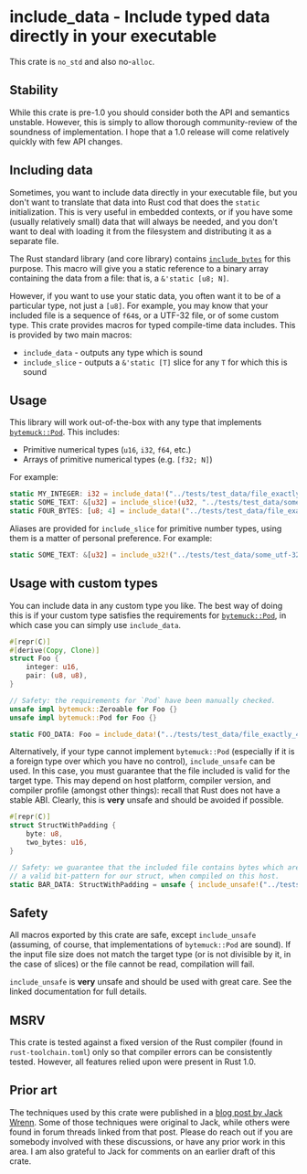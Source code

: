 # include_data - Include typed data directly in your executable

This crate is `no_std` and also no-`alloc`.

## Stability

While this crate is pre-1.0 you should consider both the API and semantics
unstable. However, this is simply to allow thorough community-review of the
soundness of implementation. I hope that a 1.0 release will come relatively
quickly with few API changes.

## Including data

Sometimes, you want to include data directly in your executable file, but
you don't want to translate that data into Rust cod that does the `static`
initialization. This is very useful in embedded contexts, or if you have
some (usually relatively small) data that will always be needed, and you
don't want to deal with loading it from the filesystem and distributing it
as a separate file.

The Rust standard library (and core library) contains
[`include_bytes`](https://doc.rust-lang.org/stable/core/macro.include_bytes.html)
for this purpose. This macro will give you a static reference to a binary array
containing the data from a
file: that is, a `&'static [u8; N]`.

However, if you want to use your static data, you often want it to be of a
particular type, not just a `[u8]`. For example, you may know that your
included file is a sequence of `f64`s, or a UTF-32 file, or of some
custom type. This crate provides macros for typed compile-time data
includes. This is provided by two main macros:

- `include_data` - outputs any type which is sound
- `include_slice` - outputs a `&'static [T]` slice for any `T` for which
                    this is sound

 ## Usage

 This library will work out-of-the-box with any type that implements
 [`bytemuck::Pod`](https://docs.rs/bytemuck/1.13.1/bytemuck/derive.Pod.html).
 This includes:

 - Primitive numerical types (`u16`, `i32`, `f64`, etc.)
 - Arrays of primitive numerical types (e.g. `[f32; N]`)

 For example:
 ```rust
 static MY_INTEGER: i32 = include_data!("../tests/test_data/file_exactly_4_bytes_long");
 static SOME_TEXT: &[u32] = include_slice!(u32, "../tests/test_data/some_utf-32_file");
 static FOUR_BYTES: [u8; 4] = include_data!("../tests/test_data/file_exactly_4_bytes_long");
 ```

 Aliases are provided for `include_slice` for primitive number types, using
 them is a matter of personal preference. For example:
 ```rust
 static SOME_TEXT: &[u32] = include_u32!("../tests/test_data/some_utf-32_file");
 ```

 ## Usage with custom types

 You can include data in any custom type you like. The best way of doing this
 is if your custom type satisfies the requirements for
 [`bytemuck::Pod`](https://docs.rs/bytemuck/1.13.1/bytemuck/derive.Pod.html),
 in which case you can simply use `include_data`.

 ```rust
 #[repr(C)]
 #[derive(Copy, Clone)]
 struct Foo {
     integer: u16,
     pair: (u8, u8),
 }

 // Safety: the requirements for `Pod` have been manually checked.
 unsafe impl bytemuck::Zeroable for Foo {}
 unsafe impl bytemuck::Pod for Foo {}

 static FOO_DATA: Foo = include_data!("../tests/test_data/file_exactly_4_bytes_long");
 ```

 Alternatively, if your type cannot implement `bytemuck::Pod` (especially
 if it is a foreign type over which you have no control), `include_unsafe`
 can be used. In this case, you must guarantee that the file included is
 valid for the target type. This may depend on host platform, compiler
 version, and compiler profile (amongst other things): recall that Rust does
 not have a stable ABI. Clearly, this is **very** unsafe and should be
 avoided if possible.

 ```rust
 #[repr(C)]
 struct StructWithPadding {
     byte: u8,
     two_bytes: u16,
 }

 // Safety: we guarantee that the included file contains bytes which are
 // a valid bit-pattern for our struct, when compiled on this host.
 static BAR_DATA: StructWithPadding = unsafe { include_unsafe!("../tests/test_data/file_exactly_4_bytes_long") };
 ```

 ## Safety

 All macros exported by this crate are safe, except `include_unsafe`
 (assuming, of course, that implementations of `bytemuck::Pod` are sound). If
 the input file size does not match the target type (or is not divisible by
 it, in the case of slices) or the file cannot be read, compilation will
 fail.

 `include_unsafe` is **very** unsafe and should be used with great care.
 See the linked documentation for full details.

 ## MSRV

 This crate is tested against a fixed version of the Rust compiler (found
 in `rust-toolchain.toml`) only so that compiler errors can be consistently
 tested. However, all features relied upon were present in Rust 1.0.

 ## Prior art

 The techniques used by this crate were published in a
 [blog post by Jack Wrenn](https://jack.wrenn.fyi/blog/include-transmute/).
 Some of those techniques were original to Jack, while others were found
 in forum threads linked from that post. Please do reach out if you are
 somebody involved with these discussions, or have any prior work in this
 area. I am also grateful to Jack for comments on an earlier draft of this
 crate.